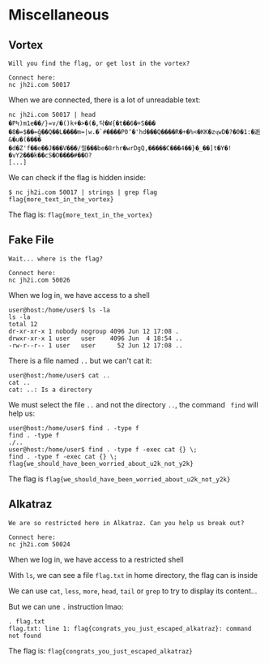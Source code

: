 # Miscellaneous

## Vortex
```
Will you find the flag, or get lost in the vortex?

Connect here:
nc jh2i.com 50017
```

When we are connected, there is a lot of unreadable text:
```
nc jh2i.com 50017 | head
�PϞ)m1e��/}=v/�()k+�>�(�,닥�W{�t��6�+S���
�8�=$��=ğ��Q��L����m=|w.�`#����P0ʼ�'hd���Q����R�+�%<�KK�zҷwD�?�0�1:�逝&�u�(����
�d�Z'f��e��J���V���/씔���be�8rhr�wrDgQ,�����C���4��}�_��]t�Y�!�vY2���k��cS�O����#��O?
[...]
```

We can check if the flag is hidden inside:
```
$ nc jh2i.com 50017 | strings | grep flag
flag{more_text_in_the_vortex}
```

The flag is: `flag{more_text_in_the_vortex}`

## Fake File
```
Wait... where is the flag?

Connect here:
nc jh2i.com 50026
```

When we log in, we have access to a shell

```
user@host:/home/user$ ls -la
ls -la
total 12
dr-xr-xr-x 1 nobody nogroup 4096 Jun 12 17:08 .
drwxr-xr-x 1 user   user    4096 Jun  4 18:54 ..
-rw-r--r-- 1 user   user      52 Jun 12 17:08 ..
```

There is a file named `..` but we can't cat it:
```
user@host:/home/user$ cat ..
cat ..
cat: ..: Is a directory
```

We must select the file `..` and not the directory `..`, the command ` find` will help us:

```
user@host:/home/user$ find . -type f
find . -type f
./.. 
user@host:/home/user$ find . -type f -exec cat {} \;
find . -type f -exec cat {} \;
flag{we_should_have_been_worried_about_u2k_not_y2k}
```

The flag is `flag{we_should_have_been_worried_about_u2k_not_y2k}`

## Alkatraz
```
We are so restricted here in Alkatraz. Can you help us break out?

Connect here:
nc jh2i.com 50024
```

When we log in, we have access to a restricted shell

With `ls`, we can see a file `flag.txt` in home directory, the flag can is inside

We can use `cat`, `less`, `more`, `head`, `tail` or `grep` to try to display its content...

But we can une `.` instruction lmao:
```
. flag.txt
flag.txt: line 1: flag{congrats_you_just_escaped_alkatraz}: command not found
```

The flag is: `flag{congrats_you_just_escaped_alkatraz}`



